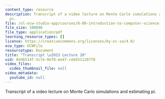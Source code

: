 ```yaml
---
content_type: resource
description: Transcript of a video lecture on Monte Carlo simulations and estimating
  pi.
file: /ol-ocw-studio-app/courses/6-00-introduction-to-computer-science-and-programming-fall-2008/0e9b514f5c7e0ef8ee47ceb5511287f0_6-00F08-L20.pdf
file_size: 100608
file_type: application/pdf
learning_resource_types: []
license: https://creativecommons.org/licenses/by-nc-sa/4.0/
ocw_type: OCWFile
resourcetype: Document
title: "Transcript \u2013 Lecture 20"
uid: 0e9b514f-5c7e-0ef8-ee47-ceb5511287f0
video_files:
  video_thumbnail_file: null
video_metadata:
  youtube_id: null
---
```

Transcript of a video lecture on Monte Carlo simulations and estimating pi.